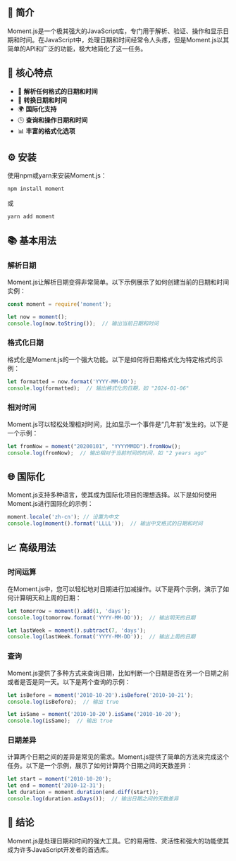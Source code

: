 ## 🌟 简介

Moment.js是一个极其强大的JavaScript库，专门用于解析、验证、操作和显示日期和时间。在JavaScript中，处理日期和时间经常令人头疼，但是Moment.js以其简单的API和广泛的功能，极大地简化了这一任务。

## 🚀 核心特点

- 📅 **解析任何格式的日期和时间**
- 🔄 **转换日期和时间**
- 🌍 **国际化支持**
- 🕒 **查询和操作日期和时间**
- 📊 **丰富的格式化选项**

## ⚙️ 安装

使用npm或yarn来安装Moment.js：

```bash
npm install moment
```

或

```bash
yarn add moment
```

## 📚 基本用法

### 解析日期

Moment.js让解析日期变得非常简单。以下示例展示了如何创建当前的日期和时间实例：

```javascript
const moment = require('moment');

let now = moment();
console.log(now.toString());  // 输出当前日期和时间
```

### 格式化日期

格式化是Moment.js的一个强大功能。以下是如何将日期格式化为特定格式的示例：

```javascript
let formatted = now.format('YYYY-MM-DD');
console.log(formatted);  // 输出格式化的日期，如 "2024-01-06"
```

### 相对时间

Moment.js可以轻松处理相对时间，比如显示一个事件是“几年前”发生的。以下是一个示例：

```javascript
let fromNow = moment("20200101", "YYYYMMDD").fromNow();
console.log(fromNow);  // 输出相对于当前时间的时间，如 "2 years ago"
```

## 🌐 国际化

Moment.js支持多种语言，使其成为国际化项目的理想选择。以下是如何使用Moment.js进行国际化的示例：

```javascript
moment.locale('zh-cn'); // 设置为中文
console.log(moment().format('LLLL'));  // 输出中文格式的日期和时间
```

## 📈 高级用法

### 时间运算

在Moment.js中，您可以轻松地对日期进行加减操作。以下是两个示例，演示了如何计算明天和上周的日期：

```javascript
let tomorrow = moment().add(1, 'days');
console.log(tomorrow.format('YYYY-MM-DD'));  // 输出明天的日期

let lastWeek = moment().subtract(7, 'days');
console.log(lastWeek.format('YYYY-MM-DD'));  // 输出上周的日期
```

### 查询

Moment.js提供了多种方式来查询日期，比如判断一个日期是否在另一个日期之前或者是否是同一天。以下是两个查询的示例：

```javascript
let isBefore = moment('2010-10-20').isBefore('2010-10-21');
console.log(isBefore);  // 输出 true

let isSame = moment('2010-10-20').isSame('2010-10-20');
console.log(isSame);  // 输出 true
```

### 日期差异

计算两个日期之间的差异是常见的需求。Moment.js提供了简单的方法来完成这个任务。以下是一个示例，展示了如何计算两个日期之间的天数差异：

```javascript
let start = moment('2010-10-20');
let end = moment('2010-12-31');
let duration = moment.duration(end.diff(start));
console.log(duration.asDays());  // 输出日期之间的天数差异
```

## 🔗 结论

Moment.js是处理日期和时间的强大工具。它的易用性、灵活性和强大的功能使其成为许多JavaScript开发者的首选库。